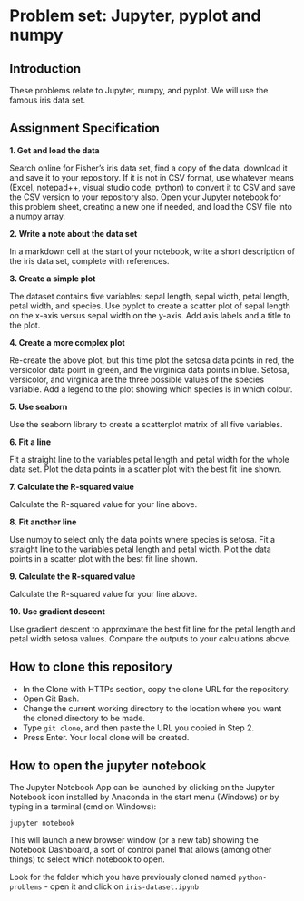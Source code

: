 # Problem set: Jupyter, pyplot and numpy

## Introduction
These problems relate to Jupyter, numpy, and pyplot. We will use the famous iris data set. 

## Assignment Specification

__1. Get and load the data__

Search online for Fisher’s iris data set, find a copy of the data, download it and save it to your repository. If it is not in CSV format, use whatever means (Excel, notepad++, visual studio code, python) to convert it to CSV and save the CSV version to your repository also. Open your Jupyter notebook for this problem sheet, creating a new one if needed, and load the CSV file into a numpy array.

__2. Write a note about the data set__

In a markdown cell at the start of your notebook, write a short description of the iris data set, complete with references.

__3. Create a simple plot__

The dataset contains five variables: sepal length, sepal width, petal length, petal width, and species. Use pyplot to create a scatter plot of sepal length on the x-axis versus sepal width on the y-axis. Add axis labels and a title to the plot.

__4. Create a more complex plot__

Re-create the above plot, but this time plot the setosa data points in red, the versicolor data point in green, and the virginica data points in blue. Setosa, versicolor, and virginica are the three possible values of the species variable. Add a legend to the plot showing which species is in which colour.

__5. Use seaborn__

Use the seaborn library to create a scatterplot matrix of all five variables.

__6. Fit a line__

Fit a straight line to the variables petal length and petal width for the whole data set. Plot the data points in a scatter plot with the best fit line shown.

__7. Calculate the R-squared value__

Calculate the R-squared value for your line above.

__8. Fit another line__

Use numpy to select only the data points where species is setosa. Fit a straight line to the variables petal length and petal width. Plot the data points in a scatter plot with the best fit line shown.

__9. Calculate the R-squared value__

Calculate the R-squared value for your line above.

__10. Use gradient descent__

Use gradient descent to approximate the best fit line for the petal length and petal width setosa values. Compare the outputs to your calculations above.

## How to clone this repository

* In the Clone with HTTPs section, copy the clone URL for the repository.
* Open Git Bash.
* Change the current working directory to the location where you want the cloned directory to be made.
* Type `git clone`, and then paste the URL you copied in Step 2.
* Press Enter. Your local clone will be created.

## How to open the jupyter notebook
The Jupyter Notebook App can be launched by clicking on the Jupyter Notebook icon installed by Anaconda in the start menu (Windows) or by typing in a terminal (cmd on Windows):

`jupyter notebook`

This will launch a new browser window (or a new tab) showing the Notebook Dashboard, a sort of control panel that allows (among other things) to select which notebook to open.

Look for the folder which you have previously cloned named `python-problems` - open it and click on `iris-dataset.ipynb`
